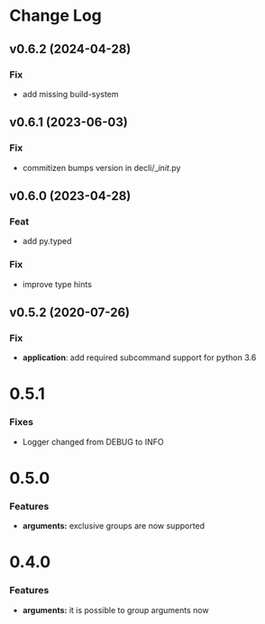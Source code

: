 # Change Log

## v0.6.2 (2024-04-28)

### Fix

- add missing build-system

## v0.6.1 (2023-06-03)

### Fix

- commitizen bumps version in decli/__init_.py

## v0.6.0 (2023-04-28)

### Feat

- add py.typed

### Fix

- improve type hints

## v0.5.2 (2020-07-26)

### Fix

- **application**: add required subcommand support for python 3.6

# 0.5.1

### Fixes

* Logger changed from DEBUG to INFO

# 0.5.0

### Features

* **arguments:** exclusive groups are now supported

# 0.4.0

### Features

* **arguments:** it is possible to group arguments now
